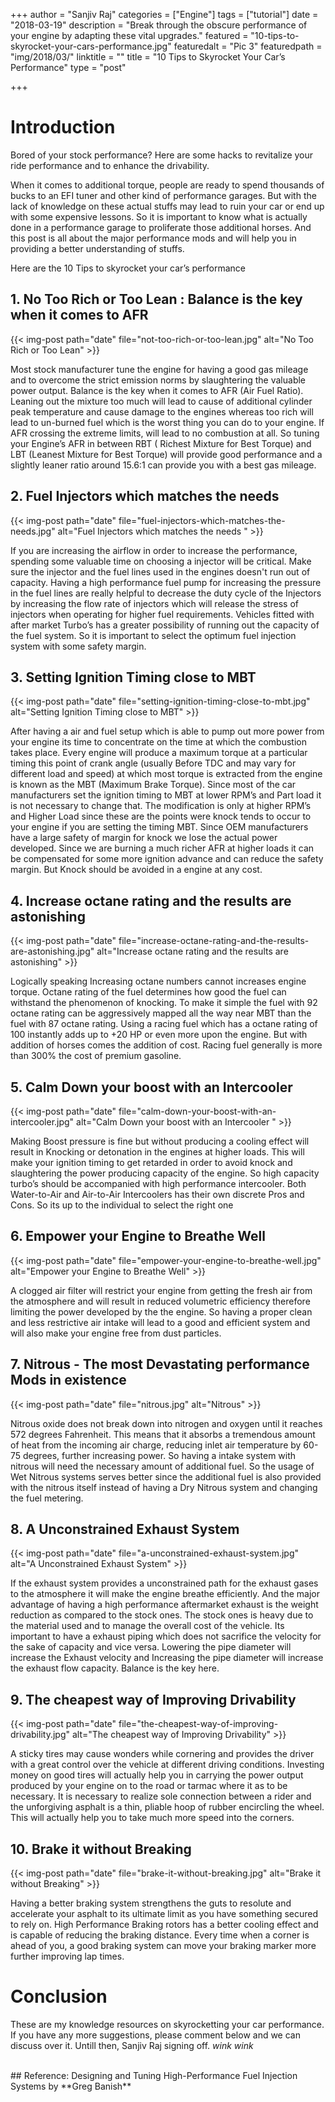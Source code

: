 +++
author = "Sanjiv Raj"
categories = ["Engine"]
tags = ["tutorial"]
date = "2018-03-19"
description = "Break through the obscure performance of your engine by adapting these vital upgrades."
featured = "10-tips-to-skyrocket-your-cars-performance.jpg"
featuredalt = "Pic 3"
featuredpath = "img/2018/03/"
linktitle = ""
title = "10 Tips to Skyrocket Your Car’s Performance"
type = "post"

+++

# Introduction 
Bored of your stock performance? Here are some hacks to revitalize your ride performance and to enhance the drivability. 

When it comes to additional torque, people are ready to spend thousands of bucks to an EFI tuner and other kind of performance garages. But with the lack of knowledge on these actual stuffs may lead to ruin your car or end up with some expensive lessons. So it is important to know what is actually done in a performance garage to proliferate those additional horses. And this post is all about the major performance mods and will help you in providing a better understanding of stuffs. 

Here are the 10 Tips to skyrocket your car’s performance


## 1. No Too Rich or Too Lean : Balance is the key when it comes to AFR 
{{< img-post path="date" file="not-too-rich-or-too-lean.jpg" alt="No Too Rich or Too Lean" >}}

Most stock manufacturer tune the engine for having a good gas mileage and to overcome the strict emission norms by slaughtering the valuable power output. Balance is the key when it comes to AFR (Air Fuel Ratio). Leaning out the mixture too much will lead to cause of additional cylinder peak temperature and cause damage to the engines whereas too rich will lead to un-burned fuel which is the worst thing you can do to your engine. If AFR crossing the extreme limits, will lead to no combustion at all. So tuning your Engine’s AFR in between RBT ( Richest Mixture for Best Torque) and LBT (Leanest Mixture for Best Torque) will provide good performance and a slightly leaner ratio around 15.6:1 can provide you with a best gas mileage.


## 2. Fuel Injectors which matches the needs 
{{< img-post path="date" file="fuel-injectors-which-matches-the-needs.jpg" alt="Fuel Injectors which matches the needs " >}}


If you are increasing the airflow in order to increase the performance, spending some valuable time on choosing a injector will be critical. Make sure the injector and the fuel lines used in the engines doesn't run out of capacity. Having a high performance fuel pump for increasing the pressure in the fuel lines are really helpful to decrease the duty cycle of the Injectors by increasing the flow rate of injectors which will release the stress of injectors when operating for higher fuel requirements. Vehicles fitted with after market Turbo’s has a greater possibility of running out the capacity of the fuel system. So it is important to select the optimum fuel injection system with some safety margin.


## 3. Setting Ignition Timing close to MBT
{{< img-post path="date" file="setting-ignition-timing-close-to-mbt.jpg" alt="Setting Ignition Timing close to MBT" >}}

After having a air and fuel setup which is able to pump out more power from your engine its time to concentrate on the time at which the combustion takes place. Every engine will produce a maximum torque at a particular timing this point of crank angle (usually Before TDC and may vary for different load and speed) at which most torque is extracted from the engine is known as the MBT (Maximum Brake Torque). Since most of the car manufacturers set the ignition timing to MBT at lower RPM’s and Part load it is not necessary to change that. The modification is only at higher RPM’s and Higher Load since these are the points were knock tends to occur to your engine if you are setting the timing MBT. Since OEM manufacturers have a large safety of margin for knock we lose the actual power developed. Since we are burning a much richer AFR at higher loads it can be compensated for some more ignition advance and can reduce the safety margin. But Knock should be avoided in a engine at any cost.


## 4. Increase octane rating and the results are astonishing
{{< img-post path="date" file="increase-octane-rating-and-the-results-are-astonishing.jpg" alt="Increase octane rating and the results are astonishing" >}}

Logically speaking Increasing octane numbers cannot increases engine torque. Octane rating of the fuel determines how good the fuel can withstand the phenomenon of knocking. To make it simple the fuel with 92 octane rating can be aggressively mapped all the way near MBT than the fuel with 87 octane rating. Using a racing fuel which has a octane rating of 100 instantly adds up to +20 HP or even more upon the engine. But with addition of horses comes the addition of cost. Racing fuel generally is more than 300% the cost of premium gasoline.



## 5. Calm Down your boost with an Intercooler 
{{< img-post path="date" file="calm-down-your-boost-with-an-intercooler.jpg" alt="Calm Down your boost with an Intercooler " >}}


Making Boost pressure is fine but without producing a cooling effect will result in Knocking or detonation in the engines at higher loads. This will make your ignition timing to get retarded in order to avoid knock and slaughtering the power producing capacity of the engine. So high capacity turbo’s should be accompanied with high performance intercooler. Both Water-to-Air and Air-to-Air Intercoolers has their own discrete Pros and Cons. So its up to the individual to select the right one


## 6. Empower your Engine to Breathe Well
{{< img-post path="date" file="empower-your-engine-to-breathe-well.jpg" alt="Empower your Engine to Breathe Well" >}}

A clogged air filter will restrict your engine from getting the fresh air from the atmosphere and will result in reduced volumetric efficiency therefore limiting the power developed by the the engine. So having a proper clean and less restrictive air intake will lead to a good and efficient system and will also make your engine free from dust particles.


## 7. Nitrous - The most Devastating performance Mods in existence
{{< img-post path="date" file="nitrous.jpg" alt="Nitrous" >}}


Nitrous oxide does not break down into nitrogen and oxygen until it reaches 572 degrees Fahrenheit. This means that it absorbs a tremendous amount of heat from the incoming air charge, reducing inlet air temperature by 60-75 degrees, further increasing power. So having a intake system with nitrous will need the necessary amount of additional fuel. So the usage of Wet Nitrous systems serves better since the additional fuel is also provided with the nitrous itself instead of having a Dry Nitrous system and changing the fuel metering.


## 8. A Unconstrained Exhaust System
{{< img-post path="date" file="a-unconstrained-exhaust-system.jpg" alt="A Unconstrained Exhaust System" >}}


If the exhaust system provides a unconstrained path for the exhaust gases to the atmosphere it will make the engine breathe efficiently. And the major advantage of having a high performance aftermarket exhaust is the weight reduction as compared to the stock ones. The stock ones is heavy due to the material used and to manage the overall cost of the vehicle. Its important to have a exhaust piping which does not sacrifice the velocity for the sake of capacity and vice versa. Lowering the pipe diameter will increase the Exhaust velocity and Increasing the pipe diameter will increase the exhaust flow capacity. Balance is the key here.


## 9. The cheapest way of Improving Drivability
{{< img-post path="date" file="the-cheapest-way-of-improving-drivability.jpg" alt="The cheapest way of Improving Drivability" >}}


A sticky tires may cause wonders while cornering and provides the driver with a great control over the vehicle at different driving conditions. Investing money on good tires will actually help you in carrying the power output produced by your engine on to the road or tarmac where it as to be necessary. It is necessary to realize sole connection between a rider and the unforgiving asphalt is a thin, pliable hoop of rubber encircling the wheel. This will actually help you to take much more speed into the corners.


## 10. Brake it without Breaking
{{< img-post path="date" file="brake-it-without-breaking.jpg" alt="Brake it without Breaking" >}}


Having a better braking system strengthens the guts to resolute and accelerate your asphalt to its ultimate limit as you have something secured to rely on. High Performance Braking rotors has a better cooling effect and is capable of reducing the braking distance. Every time when a corner is ahead of you, a good braking system can move your braking marker more further improving lap times.


# Conclusion

These are my knowledge resources on skyrocketting your car performance. If you have any more suggestions, please comment below and we can discuss over it. Untill then, Sanjiv Raj signing off. *wink wink* 

<br>
## Reference:
Designing and Tuning High-Performance Fuel Injection Systems by **Greg Banish**

